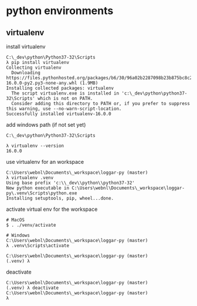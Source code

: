 # python environments

## virtualenv

install virtualenv

```
C:\_dev\python\Python37-32\Scripts
λ pip install virtualenv
Collecting virtualenv
  Downloading https://files.pythonhosted.org/packages/b6/30/96a02b2287098b23b875bc8c2f58071c35d2efe84f747b64d523721dc2b5/virtualenv-16.0.0-py2.py3-none-any.whl (1.9MB)
Installing collected packages: virtualenv
  The script virtualenv.exe is installed in 'c:\_dev\python\python37-32\Scripts' which is not on PATH.
  Consider adding this directory to PATH or, if you prefer to suppress this warning, use --no-warn-script-location.
Successfully installed virtualenv-16.0.0
```

add windows path (if not set yet)

```
C:\_dev\python\Python37-32\Scripts
```

```
λ virtualenv --version
16.0.0
```

use virtualenv for an workspace

```
C:\Users\webnl\Documents\_workspace\loggar-py (master)
λ virtualenv .venv
Using base prefix 'c:\\_dev\\python\\python37-32'
New python executable in C:\Users\webnl\Documents\_workspace\loggar-py\.venv\Scripts\python.exe
Installing setuptools, pip, wheel...done.
```

activate virtual env for the workspace

```
# MacOS
$ . ./venv/activate

# Windows
C:\Users\webnl\Documents\_workspace\loggar-py (master)
λ .venv\Scripts\activate

C:\Users\webnl\Documents\_workspace\loggar-py (master)
(.venv) λ
```

deactivate

```
C:\Users\webnl\Documents\_workspace\loggar-py (master)
(.venv) λ deactivate
C:\Users\webnl\Documents\_workspace\loggar-py (master)
λ
```
